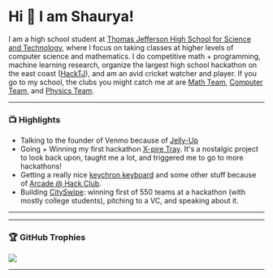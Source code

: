 
# Hi 👋 I am Shaurya! 
I am a high school student at [Thomas Jefferson High School for Science and Technology](https://tjhsst.fcps.edu/), where I focus on taking classes at higher levels of computer science and mathematics. I do competitive math + programming, machine learning research, organize the largest high school hackathon on the east coast ([HackTJ](https://hacktj.org)), and am an avid cricket watcher and player. If you go to my school, the clubs you might catch me at are [Math Team](https://tjvmt.com), [Computer Team](https://activities.tjhsst.edu/ict/), and [Physics Team](https://activities.tjhsst.edu/physics/).

---

### 📺 Highlights
- Talking to the founder of Venmo because of [Jelly-Up](https://github.com/Team-S-I-R/jelly-up)
- Going + Winning my first hackathon [X-pire Tray](https://www.youtube.com/watch?v=vFZMirE9xl8). It's a nostalgic project to look back upon, taught me a lot, and triggered me to go to more hackathons!
- Getting a really nice [keychron keyboard](https://www.amazon.com/dp/B09MNBP7YP?smid=A19P1OE43Y3F5A&th=1) and some other stuff because of [Arcade @ Hack Club](https://hackclub.com/arcade/).
- Building [CitySwipe](https://cityswipe.app): winning first of 550 teams at a hackathon (with mostly college students), pitching to a VC, and speaking about it.

---

---

### 🏆 GitHub Trophies
![](https://github-profile-trophy.vercel.app/?username=ssbdragonfly&theme=tokyonight&no-frame=true&no-bg=false&margin-w=4)
</details>

---
